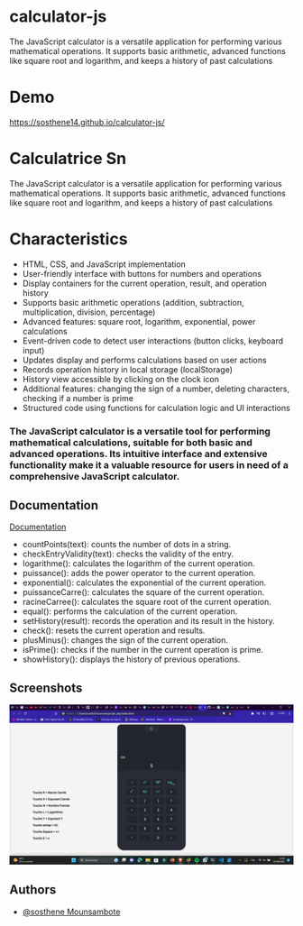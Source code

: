 # calculator-js

The JavaScript calculator is a versatile application for performing various mathematical operations. It supports basic arithmetic, advanced functions like square root and logarithm, and keeps a history of past calculations
# Demo

https://sosthene14.github.io/calculator-js/

# Calculatrice Sn

The JavaScript calculator is a versatile application for performing various mathematical operations. It supports basic arithmetic, advanced functions like square root and logarithm, and keeps a history of past calculations

# Characteristics 

- HTML, CSS, and JavaScript implementation
- User-friendly interface with buttons for numbers and operations
- Display containers for the current operation, result, and operation history
- Supports basic arithmetic operations (addition, subtraction, multiplication, division, percentage)
- Advanced features: square root, logarithm, exponential, power calculations
- Event-driven code to detect user interactions (button clicks, keyboard input)
- Updates display and performs calculations based on user actions
- Records operation history in local storage (localStorage)
- History view accessible by clicking on the clock icon
- Additional features: changing the sign of a number, deleting characters, checking if a number is prime
- Structured code using functions for calculation logic and UI interactions
### The JavaScript calculator is a versatile tool for performing mathematical calculations, suitable for both basic and advanced operations. Its intuitive interface and extensive functionality make it a valuable resource for users in need of a comprehensive JavaScript calculator.


## Documentation

[Documentation](https://linktodocumentation)

* countPoints(text): counts the number of dots in a string.
* checkEntryValidity(text): checks the validity of the entry.
* logarithme(): calculates the logarithm of the current operation.
* puissance(): adds the power operator to the current operation.
* exponential(): calculates the exponential of the current operation.
* puissanceCarre(): calculates the square of the current operation.
* racineCarree(): calculates the square root of the current operation.
* equal(): performs the calculation of the current operation.
* setHistory(result): records the operation and its result in the history.
* check(): resets the current operation and results.
* plusMinus(): changes the sign of the current operation.
* isPrime(): checks if the number in the current operation is prime.
* showHistory(): displays the history of previous operations.
## Screenshots

![App Screenshot](https://github.com/sosthene14/calculator-js/blob/main/Capture%20d%E2%80%99%C3%A9cran%20(141).png?raw=true)


## Authors

- [@sosthene Mounsambote](https://github.com/sosthene14)

